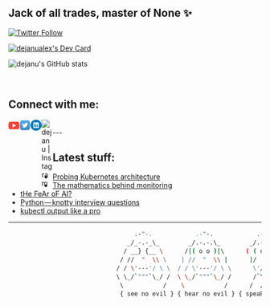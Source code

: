 <!--
**dejanu/dejanu** is a ✨ _special_ ✨ 👋
-->
## Jack of all trades, master of None ✨

[![Twitter Follow](https://img.shields.io/twitter/follow/dejanualex?color=1DA1F2&logo=twitter&style=for-the-badge)](https://twitter.com/intent/follow?original_referer=https%3A%2F%2Fgithub.com%2Fdejanualex&screen_name=dejanualex)

<a href="https://app.daily.dev/dejanualex"><img src="https://api.daily.dev/devcards/4c041bbfc6454b919ef726794b600188.png?r=jmp" width="200" alt="dejanualex's Dev Card"/></a>
 
![dejanu's GitHub stats](https://github-readme-stats.vercel.app/api?username=dejanu&show_icons=true&theme=onedark&hide=contribs,prs)


<br />

## Connect with me:

[<img align="left" alt="dejanu | YouTube" width="22px" src="yt.svg" />][youtube]
[<img align="left" alt="dejanu | Twitter" width="22px" src="twit.svg" />][twitter]
[<img align="left" alt="dejanu | LinkedIn" width="22px" src="lnk.svg" />][linkedin]
[<img align="left" alt="dejanu | Instagram" width="22px" src="sololearn.ico" />][sololearn]

<br />
---

<br />

## Latest stuff:

<!-- BLOG-POST-LIST:START -->
- [Probing Kubernetes architecture](https://faun.pub/probing-kubernetes-architecture-c600a95d25b2?source=rss-29b02aa121d2------2)
- [The mathematics behind monitoring](https://devopsquare.com/the-mathematics-behind-monitoring-ddbd9403c32c?source=rss-29b02aa121d2------2)
- [tHe FeAr oF AI?](https://dejanualexandru.medium.com/the-fear-of-ai-c85f85f98cd7?source=rss-29b02aa121d2------2)
- [Python — knotty interview questions](https://faun.pub/python-knotty-interview-questions-2cb69ab0db8f?source=rss-29b02aa121d2------2)
- [kubectl output like a pro](https://dev.to/dejanualex/kubectl-output-like-a-pro-157d)
<!-- BLOG-POST-LIST:END -->

---
[twitter]: https://twitter.com/dejanualex
[linkedin]: https://linkedin.com/in/alexandru-dejanu-b28b3ba5/
[youtube]: https://www.youtube.com/channel/UCIH567CDkvt-aV7Hbs43XrA
[sololearn]: https://www.sololearn.com/profile/2194904


```bash
                                   .-"-.            .-"-.            .-"-.                     .-"-.
                                 _/_-.-_\_        _/.-.-.\_        _/.-.-.\_                 _/.-.-.\_
                                / __} {__ \      /|( o o )|\      ( ( o o ) )               ( ( o o ) )
                               / //  "  \\ \    | //  "  \\ |      |/  "  \|                 |/  "  \|
                              / / \'---'/ \ \  / / \'---'/ \ \      \'/^\'/                   \ .-. /
                              \ \_/`"""`\_/ /  \ \_/`"""`\_/ /      /`\ /`\                   /`"""`\
                               \           /    \           /      /  /|\  \                 /       \
                               { see no evil } { hear no evil } { speak no evil }    { it works on my machine }                                                     

```



